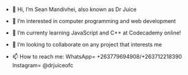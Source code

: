 - 👋 Hi, I’m Sean Mandivhei, also known as Dr Juice

- 👀 I’m interested in computer programming and web development

- 🌱 I’m currenty learning JavaScript and C++ at Codecademy online!

- 💞️ I’m looking to collaborate on any project that interests me

- 📫 How to reach me: WhatsApp= +263779694908/+263712218390
Instagram= @drjuiceofc
<!---
Dr-juice001/Dr-juice001 is a ✨ special ✨ repository because its `README.md` (this file) appears on your GitHub profile.
You can click the Preview link to take a look at your changes.
--->
